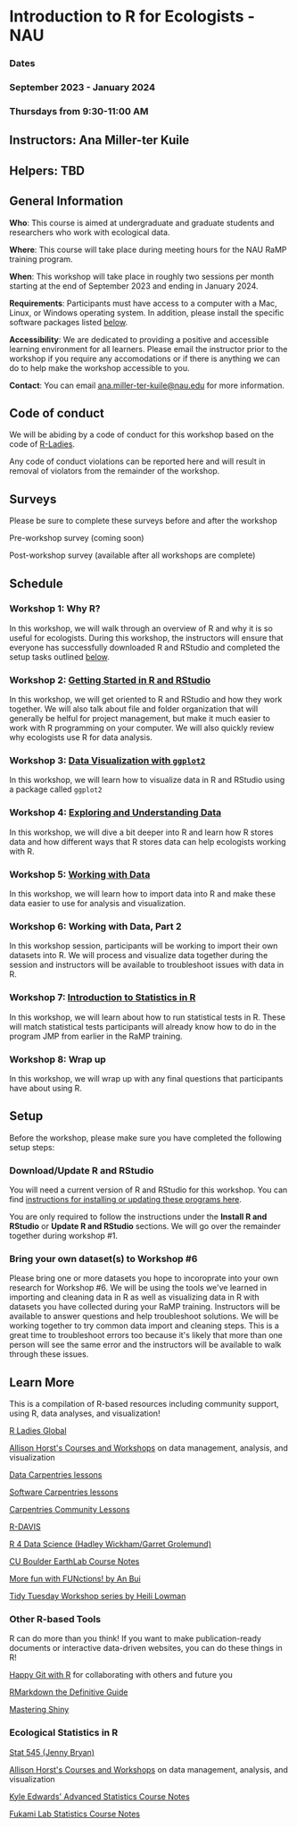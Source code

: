 # Introduction to R for Ecologists - NAU

### Dates
### September 2023 - January 2024
### Thursdays from 9:30-11:00 AM

## Instructors: Ana Miller-ter Kuile

## Helpers: TBD

## General Information

**Who**: This course is aimed at undergraduate and graduate students and researchers who work with ecological data. 

**Where**: This course will take place during meeting hours for the NAU RaMP training program.

**When**: This workshop will take place in roughly two sessions per month starting at the end of September 2023 and ending in January 2024.

**Requirements**: Participants must have access to a computer with a Mac, Linux, or Windows operating system. In addition, please install the specific software packages listed [below](#setup). 

**Accessibility**: We are dedicated to providing a positive and accessible learning environment for all learners. Please email the instructor prior to the workshop if you require any accomodations or if there is anything we can do to help make the workshop accessible to you. 

**Contact**: You can email ana.miller-ter-kuile@nau.edu for more information.

## Code of conduct

We will be abiding by a code of conduct for this workshop based on the code of [R-Ladies](https://rladies.org/code-of-conduct/). 

Any code of conduct violations can be reported here and will result in removal of violators from the remainder of the workshop. 

## Surveys

Please be sure to complete these surveys before and after the workshop

Pre-workshop survey (coming soon)

Post-workshop survey (available after all workshops are complete)

## Schedule

### Workshop 1: Why R?

In this workshop, we will walk through an overview of R and why it is so useful for ecologists. During this workshop, the instructors will ensure that everyone has successfully downloaded R and RStudio and completed the setup tasks outlined [below](#setup). 

### Workshop 2: [Getting Started in R and RStudio](https://carpentries-incubator.github.io/R-ecology-lesson-alternative/introduction-r-rstudio.html)

In this workshop, we will get oriented to R and RStudio and how they work together. We will also talk about file and folder organization that will generally be helful for project management, but make it much easier to work with R programming on your computer. We will also quickly review why ecologists use R for data analysis.

### Workshop 3: [Data Visualization with `ggplot2`](https://carpentries-incubator.github.io/R-ecology-lesson-alternative/visualizing-ggplot.html)

In this workshop, we will learn how to visualize data in R and RStudio using a package called `ggplot2`

### Workshop 4: [Exploring and Understanding Data](https://carpentries-incubator.github.io/R-ecology-lesson-alternative/how-r-thinks-about-data.html)

In this workshop, we will dive a bit deeper into R and learn how R stores data and how different ways that R stores data can help ecologists working with R.

### Workshop 5: [Working with Data](https://carpentries-incubator.github.io/R-ecology-lesson-alternative/working-with-data.html)

In this workshop, we will learn how to import data into R and make these data easier to use for analysis and visualization.

### Workshop 6: Working with Data, Part 2

In this workshop session, participants will be working to import their own datasets into R. We will  process and visualize data together during the session and instructors will be available to troubleshoot issues with data in R.

### Workshop 7: [Introduction to Statistics in R](https://anamtk.github.io/stats_workshop/Introduction_to_Statistics.html)

In this workshop, we will learn about how to run statistical tests in R. These will match statistical tests participants will already know how to do in the program JMP from earlier in the RaMP training. 

### Workshop 8: Wrap up

In this workshop, we will wrap up with any final questions that participants have about using R.

## Setup

Before the workshop, please make sure you have completed the following setup steps: 

### Download/Update R and RStudio

You will need a current version of R and RStudio for this workshop. You can find [instructions for installing or updating these programs here](https://carpentries-incubator.github.io/R-ecology-lesson-alternative/index.html).

You are only required to follow the instructions under the **Install R and RStudio** or **Update R and RStudio** sections. We will go over the remainder together during workshop #1. 

### Bring your own dataset(s) to Workshop #6

Please bring one or more datasets you hope to incoroprate into your own research for Workshop #6. We will be using the tools we've learned in importing and cleaning data in R as well as visualizing data in R with datasets you have collected during your RaMP training. Instructors will be available to answer questions and help troubleshoot solutions. We will be working together to try common data import and cleaning steps. This is a great time to troubleshoot errors too because it's likely that more than one person will see the same error and the instructors will be available to walk through these issues. 

## Learn More

This is a compilation of R-based resources including community support, using R, data analyses, and visualization!

[R Ladies Global](https://rladies.org/)

[Allison Horst's Courses and Workshops](https://allisonhorst.github.io/) on data management, analysis, and visualization

[Data Carpentries lessons](https://datacarpentry.org/lessons/)

[Software Carpentries lessons](https://software-carpentry.org/lessons/)

[Carpentries Community Lessons](https://carpentries.org/community-lessons/)

[R-DAVIS](https://gge-ucd.github.io/R-DAVIS/)

[R 4 Data Science (Hadley Wickham/Garret Grolemund)](https://r4ds.had.co.nz/)

[CU Boulder EarthLab Course Notes](https://www.earthdatascience.org/courses/)

[More fun with FUNctions! by An Bui](https://an-bui.shinyapps.io/FUNctions-learnR/#section-about-and-credits)

[Tidy Tuesday Workshop series by Heili Lowman](https://github.com/hlowman/TidyTuesday)

### Other R-based Tools

R can do more than you think! If you want to make publication-ready documents or interactive data-driven websites, you can do these things in R!

[Happy Git with R](https://happygitwithr.com/) for collaborating with others and future you

[RMarkdown the Definitive Guide](https://bookdown.org/yihui/rmarkdown/)

[Mastering Shiny](https://mastering-shiny.org/)

### Ecological Statistics in R

[Stat 545 (Jenny Bryan)](https://stat545.com/)

[Allison Horst's Courses and Workshops](https://allisonhorst.github.io/) on data management, analysis, and visualization

[Kyle Edwards' Advanced Statistics Course Notes](https://sites.google.com/site/kyleedwardsresearch/lecture-notes?authuser=0)

[Fukami Lab Statistics Course Notes](https://fukamilab.github.io/BIO202/index.html)

